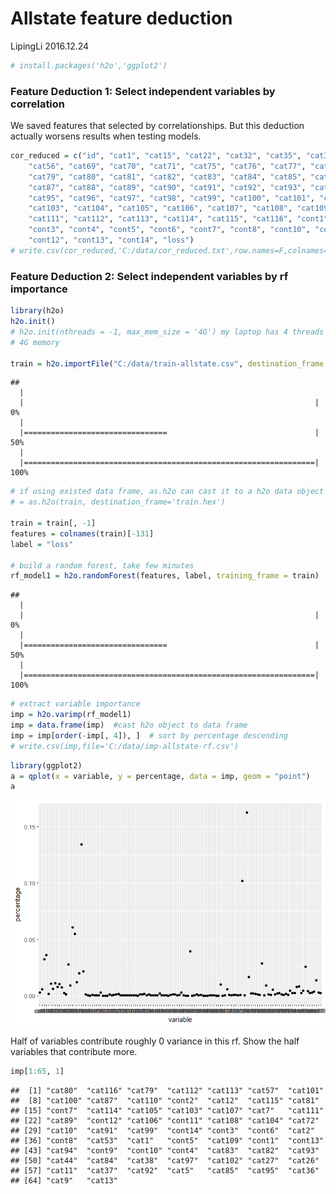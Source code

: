 Allstate feature deduction
================
LipingLi
2016.12.24

``` r
# install.packages('h2o','ggplot2')
```

### Feature Deduction 1: Select independent variables by correlation

We saved features that selected by correlationships. But this deduction actually worsens results when testing models.

``` r
cor_reduced = c("id", "cat1", "cat15", "cat22", "cat32", "cat35", "cat38", "cat47", 
    "cat56", "cat69", "cat70", "cat71", "cat75", "cat76", "cat77", "cat78", 
    "cat79", "cat80", "cat81", "cat82", "cat83", "cat84", "cat85", "cat86", 
    "cat87", "cat88", "cat89", "cat90", "cat91", "cat92", "cat93", "cat94", 
    "cat95", "cat96", "cat97", "cat98", "cat99", "cat100", "cat101", "cat102", 
    "cat103", "cat104", "cat105", "cat106", "cat107", "cat108", "cat109", "cat110", 
    "cat111", "cat112", "cat113", "cat114", "cat115", "cat116", "cont1", "cont2", 
    "cont3", "cont4", "cont5", "cont6", "cont7", "cont8", "cont10", "cont11", 
    "cont12", "cont13", "cont14", "loss")
# write.csv(cor_reduced,'C:/data/cor_reduced.txt',row.names=F,colnames=c('reduced_cor_var'))
```

### Feature Deduction 2: Select independent variables by rf importance

``` r
library(h2o)
h2o.init()
# h2o.init(nthreads = -1, max_mem_size = '4G') my laptop has 4 threads and
# 4G memory

train = h2o.importFile("C:/data/train-allstate.csv", destination_frame = "train.hex")
```

    ## 
      |                                                                       
      |                                                                 |   0%
      |                                                                       
      |================================                                 |  50%
      |                                                                       
      |=================================================================| 100%

``` r
# if using existed data frame, as.h2o can cast it to a h2o data object train
# = as.h2o(train, destination_frame='train.hex')

train = train[, -1]
features = colnames(train)[-131]
label = "loss"

# build a random forest, take few minutes
rf_model1 = h2o.randomForest(features, label, training_frame = train)
```

    ## 
      |                                                                       
      |                                                                 |   0%
      |                                                                                                                                 
      |================================                                 |  50%
      |                                                                       
      |=================================================================| 100%

``` r
# extract variable importance
imp = h2o.varimp(rf_model1)
imp = data.frame(imp)  #cast h2o object to data frame
imp = imp[order(-imp[, 4]), ]  # sort by percentage descending
# write.csv(imp,file='C:/data/imp-allstate-rf.csv')
```

``` r
library(ggplot2)
a = qplot(x = variable, y = percentage, data = imp, geom = "point")
a
```

![](allstate-feature-deduction_files/figure-markdown_github/unnamed-chunk-4-1.png)

Half of variables contribute roughly 0 variance in this rf. Show the half variables that contribute more.

``` r
imp[1:65, 1]
```

    ##  [1] "cat80"  "cat116" "cat79"  "cat112" "cat113" "cat57"  "cat101"
    ##  [8] "cat100" "cat87"  "cat110" "cont2"  "cat12"  "cat115" "cat81" 
    ## [15] "cont7"  "cat114" "cat105" "cat103" "cat107" "cat7"   "cat111"
    ## [22] "cat89"  "cont12" "cat106" "cont11" "cat108" "cat104" "cat72" 
    ## [29] "cat10"  "cat91"  "cat99"  "cont14" "cont3"  "cont6"  "cat2"  
    ## [36] "cont8"  "cat53"  "cat1"   "cont5"  "cat109" "cont1"  "cont13"
    ## [43] "cat94"  "cont9"  "cont10" "cont4"  "cat83"  "cat82"  "cat93" 
    ## [50] "cat44"  "cat84"  "cat38"  "cat97"  "cat102" "cat27"  "cat26" 
    ## [57] "cat11"  "cat37"  "cat92"  "cat5"   "cat85"  "cat95"  "cat36" 
    ## [64] "cat9"   "cat13"
